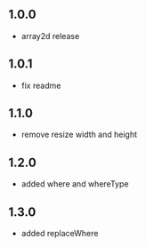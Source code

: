 ## 1.0.0
* array2d release

## 1.0.1
* fix readme

## 1.1.0
* remove resize width and height

## 1.2.0
* added where and whereType 

## 1.3.0
* added  replaceWhere 



